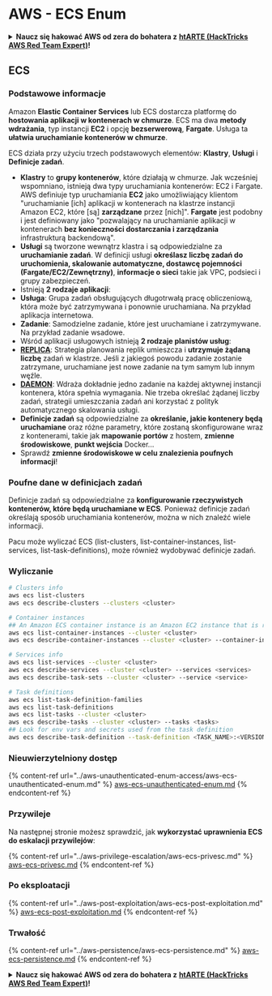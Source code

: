 # AWS - ECS Enum

<details>

<summary><strong>Naucz się hakować AWS od zera do bohatera z</strong> <a href="https://training.hacktricks.xyz/courses/arte"><strong>htARTE (HackTricks AWS Red Team Expert)</strong></a><strong>!</strong></summary>

Inne sposoby wsparcia HackTricks:

* Jeśli chcesz zobaczyć swoją **firmę reklamowaną w HackTricks** lub **pobrać HackTricks w formacie PDF**, sprawdź [**SUBSCRIPTION PLANS**](https://github.com/sponsors/carlospolop)!
* Zdobądź [**oficjalne gadżety PEASS & HackTricks**](https://peass.creator-spring.com)
* Odkryj [**Rodzinę PEASS**](https://opensea.io/collection/the-peass-family), naszą kolekcję ekskluzywnych [**NFT**](https://opensea.io/collection/the-peass-family)
* **Dołącz do** 💬 [**grupy Discord**](https://discord.gg/hRep4RUj7f) lub [**grupy telegramowej**](https://t.me/peass) lub **śledź** nas na **Twitterze** 🐦 [**@hacktricks_live**](https://twitter.com/hacktricks_live)**.**
* **Podziel się swoimi sztuczkami hakerskimi, przesyłając PR-y do** [**HackTricks**](https://github.com/carlospolop/hacktricks) i [**HackTricks Cloud**](https://github.com/carlospolop/hacktricks-cloud) github repos.

</details>

## ECS

### Podstawowe informacje

Amazon **Elastic Container Services** lub ECS dostarcza platformę do **hostowania aplikacji w kontenerach w chmurze**. ECS ma dwa **metody wdrażania**, typ instancji **EC2** i opcję **bezserwerową**, **Fargate**. Usługa ta **ułatwia uruchamianie kontenerów w chmurze**.

ECS działa przy użyciu trzech podstawowych elementów: **Klastry**, **Usługi** i **Definicje zadań**.

* **Klastry** to **grupy kontenerów**, które działają w chmurze. Jak wcześniej wspomniano, istnieją dwa typy uruchamiania kontenerów: EC2 i Fargate. AWS definiuje typ uruchamiania **EC2** jako umożliwiający klientom "uruchamianie \[ich] aplikacji w kontenerach na klastrze instancji Amazon EC2, które \[są] **zarządzane** przez \[nich]". **Fargate** jest podobny i jest definiowany jako "pozwalający na uruchamianie aplikacji w kontenerach **bez konieczności dostarczania i zarządzania** infrastrukturą backendową".
* **Usługi** są tworzone wewnątrz klastra i są odpowiedzialne za **uruchamianie zadań**. W definicji usługi **określasz liczbę zadań do uruchomienia, skalowanie automatyczne, dostawcę pojemności (Fargate/EC2/Zewnętrzny)**, **informacje o sieci** takie jak VPC, podsieci i grupy zabezpieczeń.
* Istnieją **2 rodzaje aplikacji**:
* **Usługa**: Grupa zadań obsługujących długotrwałą pracę obliczeniową, która może być zatrzymywana i ponownie uruchamiana. Na przykład aplikacja internetowa.
* **Zadanie**: Samodzielne zadanie, które jest uruchamiane i zatrzymywane. Na przykład zadanie wsadowe.
* Wśród aplikacji usługowych istnieją **2 rodzaje planistów usług**:
* [**REPLICA**](https://docs.aws.amazon.com/AmazonECS/latest/developerguide/ecs\_services.html): Strategia planowania replik umieszcza i **utrzymuje żądaną liczbę** zadań w klastrze. Jeśli z jakiegoś powodu zadanie zostanie zatrzymane, uruchamiane jest nowe zadanie na tym samym lub innym węźle.
* [**DAEMON**](https://docs.aws.amazon.com/AmazonECS/latest/developerguide/ecs\_services.html): Wdraża dokładnie jedno zadanie na każdej aktywnej instancji kontenera, która spełnia wymagania. Nie trzeba określać żądanej liczby zadań, strategii umieszczania zadań ani korzystać z polityk automatycznego skalowania usługi.
* **Definicje zadań** są odpowiedzialne za **określanie, jakie kontenery będą uruchamiane** oraz różne parametry, które zostaną skonfigurowane wraz z kontenerami, takie jak **mapowanie portów** z hostem, **zmienne środowiskowe**, **punkt wejścia** Docker...
* Sprawdź **zmienne środowiskowe w celu znalezienia poufnych informacji**!

### Poufne dane w definicjach zadań

Definicje zadań są odpowiedzialne za **konfigurowanie rzeczywistych kontenerów, które będą uruchamiane w ECS**. Ponieważ definicje zadań określają sposób uruchamiania kontenerów, można w nich znaleźć wiele informacji.

Pacu może wyliczać ECS (list-clusters, list-container-instances, list-services, list-task-definitions), może również wydobywać definicje zadań.

### Wyliczanie
```bash
# Clusters info
aws ecs list-clusters
aws ecs describe-clusters --clusters <cluster>

# Container instances
## An Amazon ECS container instance is an Amazon EC2 instance that is running the Amazon ECS container agent and has been registered into an Amazon ECS cluster.
aws ecs list-container-instances --cluster <cluster>
aws ecs describe-container-instances --cluster <cluster> --container-instances <container_instance_arn>

# Services info
aws ecs list-services --cluster <cluster>
aws ecs describe-services --cluster <cluster> --services <services>
aws ecs describe-task-sets --cluster <cluster> --service <service>

# Task definitions
aws ecs list-task-definition-families
aws ecs list-task-definitions
aws ecs list-tasks --cluster <cluster>
aws ecs describe-tasks --cluster <cluster> --tasks <tasks>
## Look for env vars and secrets used from the task definition
aws ecs describe-task-definition --task-definition <TASK_NAME>:<VERSION>
```
### Nieuwierzytelniony dostęp

{% content-ref url="../aws-unauthenticated-enum-access/aws-ecs-unauthenticated-enum.md" %}
[aws-ecs-unauthenticated-enum.md](../aws-unauthenticated-enum-access/aws-ecs-unauthenticated-enum.md)
{% endcontent-ref %}

### Przywileje

Na następnej stronie możesz sprawdzić, jak **wykorzystać uprawnienia ECS do eskalacji przywilejów**:

{% content-ref url="../aws-privilege-escalation/aws-ecs-privesc.md" %}
[aws-ecs-privesc.md](../aws-privilege-escalation/aws-ecs-privesc.md)
{% endcontent-ref %}

### Po eksploatacji

{% content-ref url="../aws-post-exploitation/aws-ecs-post-exploitation.md" %}
[aws-ecs-post-exploitation.md](../aws-post-exploitation/aws-ecs-post-exploitation.md)
{% endcontent-ref %}

### Trwałość

{% content-ref url="../aws-persistence/aws-ecs-persistence.md" %}
[aws-ecs-persistence.md](../aws-persistence/aws-ecs-persistence.md)
{% endcontent-ref %}

<details>

<summary><strong>Naucz się hakować AWS od zera do bohatera z</strong> <a href="https://training.hacktricks.xyz/courses/arte"><strong>htARTE (HackTricks AWS Red Team Expert)</strong></a><strong>!</strong></summary>

Inne sposoby wsparcia HackTricks:

* Jeśli chcesz zobaczyć swoją **firmę reklamowaną w HackTricks** lub **pobrać HackTricks w formacie PDF**, sprawdź [**PLAN SUBSKRYPCJI**](https://github.com/sponsors/carlospolop)!
* Zdobądź [**oficjalne gadżety PEASS & HackTricks**](https://peass.creator-spring.com)
* Odkryj [**Rodzinę PEASS**](https://opensea.io/collection/the-peass-family), naszą kolekcję ekskluzywnych [**NFT**](https://opensea.io/collection/the-peass-family)
* **Dołącz do** 💬 [**grupy Discord**](https://discord.gg/hRep4RUj7f) lub [**grupy telegramowej**](https://t.me/peass) lub **śledź** nas na **Twitterze** 🐦 [**@hacktricks_live**](https://twitter.com/hacktricks_live)**.**
* **Podziel się swoimi sztuczkami hakerskimi, przesyłając PR-y do** [**HackTricks**](https://github.com/carlospolop/hacktricks) i [**HackTricks Cloud**](https://github.com/carlospolop/hacktricks-cloud) github repos.

</details>
